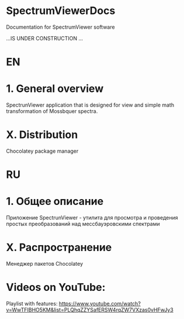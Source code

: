 # SpectrumViewerDocs
Documentation for SpectrumViewer software

...IS UNDER CONSTRUCTION ...

# EN
# 1. General overview
SpectrunViewer application that is designed for view and simple math transformation of Mossbquer spectra.

# X. Distribution
  Chocolatey package manager

# RU
# 1. Общее описание
Приложение SpectrunViewer - утилита для просмотра и проведения простых преобразований над мессбауэровскими спектрами

# X. Распространение
  Менеджер пакетов Chocolatey
  
# Videos on YouTube:
Playlist with features:
https://www.youtube.com/watch?v=WwTFIBHO5KM&list=PLQhqZZYSafERSW4rqZW7VXzas0vHFwJy3
